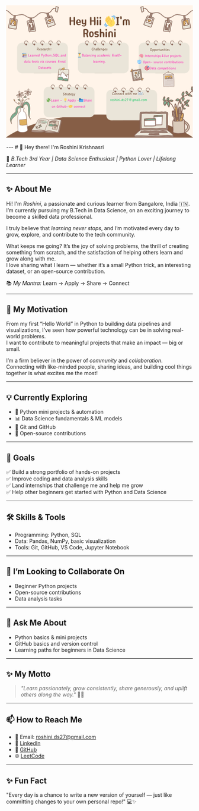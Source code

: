 <p align="center">
  <img src="https://github.com/RoshiniKrishnasri/RoshiniKrishnaSri/raw/main/Brown%20Beige%20Cute%20Simple%20Mind%20Mapping%20Brainstorm%20Graphic%20Organizer.png"/>
</p>
---
# 👋 Hey there! I'm Roshini Krishnasri

🌟 *B.Tech 3rd Year | Data Science Enthusiast | Python Lover | Lifelong Learner*

---

## ✨ About Me

Hi! I'm *Roshini*, a passionate and curious learner from Bangalore, India 🇮🇳.  
I’m currently pursuing my B.Tech in Data Science, on an exciting journey to become a skilled data professional.  

I truly believe that *learning never stops*, and I’m motivated every day to grow, explore, and contribute to the tech community.

What keeps me going? It’s the joy of solving problems, the thrill of creating something from scratch, and the satisfaction of helping others learn and grow along with me.  
I love sharing what I learn — whether it’s a small Python trick, an interesting dataset, or an open-source contribution.

📚 *My Mantra:* Learn → Apply → Share → Connect

---

## 🚀 My Motivation

From my first “Hello World” in Python to building data pipelines and visualizations, I’ve seen how powerful technology can be in solving real-world problems.  
I want to contribute to meaningful projects that make an impact — big or small.

I’m a firm believer in the power of *community* and *collaboration*.  
Connecting with like-minded people, sharing ideas, and building cool things together is what excites me the most!

---

## 💡 Currently Exploring

- 🐍 Python mini projects & automation
- 📊 Data Science fundamentals & ML models
- 🐙 Git and GitHub
- 🤝 Open-source contributions

---

## 🎯 Goals

✅ Build a strong portfolio of hands-on projects  
✅ Improve coding and data analysis skills  
✅ Land internships that challenge me and help me grow  
✅ Help other beginners get started with Python and Data Science

---

## 🛠 Skills & Tools

- Programming: Python, SQL
- Data: Pandas, NumPy, basic visualization
- Tools: Git, GitHub, VS Code, Jupyter Notebook

---

## 🤝 I’m Looking to Collaborate On

- Beginner Python projects
- Open-source contributions
- Data analysis tasks

---

## 💬 Ask Me About

- Python basics & mini projects
- GitHub basics and version control
- Learning paths for beginners in Data Science

---

## ✨ My Motto

> *"Learn passionately, grow consistently, share generously, and uplift others along the way."* 🌱💫

---

## 📫 How to Reach Me

- 📧 Email: [roshini.ds27@gmail.com](mailto:roshini.ds27@gmail.com)
- 💼 [LinkedIn](https://www.linkedin.com/in/roshini-krishnasri-b3b6f7293)
- 🐙 [GitHub](https://github.com/RoshiniKrishnasri)
- 🌐 [LeetCode](https://leetcode.com/roshi_ks_1604)

---

## ✨ Fun Fact

"Every day is a chance to write a new version of yourself — just like committing changes to your own personal repo!" 💻✨



